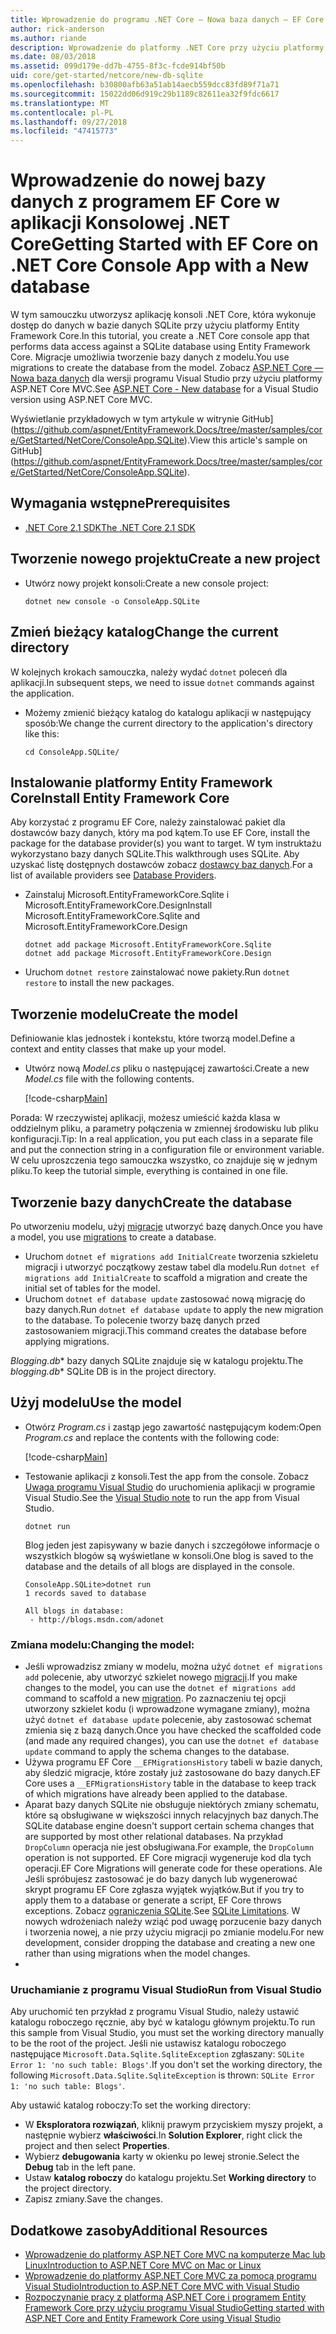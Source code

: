```yaml
---
title: Wprowadzenie do programu .NET Core — Nowa baza danych — EF Core
author: rick-anderson
ms.author: riande
description: Wprowadzenie do platformy .NET Core przy użyciu platformy Entity Framework Core
ms.date: 08/03/2018
ms.assetid: 099d179e-dd7b-4755-8f3c-fcde914bf50b
uid: core/get-started/netcore/new-db-sqlite
ms.openlocfilehash: b30800afb63a51ab14aecb559dcc83fd89f71a71
ms.sourcegitcommit: 15022dd06d919c29b1189c82611ea32f9fdc6617
ms.translationtype: MT
ms.contentlocale: pl-PL
ms.lasthandoff: 09/27/2018
ms.locfileid: "47415773"
---
```

# <a name="getting-started-with-ef-core-on-net-core-console-app-with-a-new-database"></a><span data-ttu-id="f7a32-103">Wprowadzenie do nowej bazy danych z programem EF Core w aplikacji Konsolowej .NET Core</span><span class="sxs-lookup"><span data-stu-id="f7a32-103">Getting Started with EF Core on .NET Core Console App with a New database</span></span>

<span data-ttu-id="f7a32-104">W tym samouczku utworzysz aplikację konsoli .NET Core, która wykonuje dostęp do danych w bazie danych SQLite przy użyciu platformy Entity Framework Core.</span><span class="sxs-lookup"><span data-stu-id="f7a32-104">In this tutorial, you create a .NET Core console app that performs data access against a SQLite database using Entity Framework Core.</span></span> <span data-ttu-id="f7a32-105">Migracje umożliwia tworzenie bazy danych z modelu.</span><span class="sxs-lookup"><span data-stu-id="f7a32-105">You use migrations to create the database from the model.</span></span> <span data-ttu-id="f7a32-106">Zobacz [ASP.NET Core — Nowa baza danych](xref:core/get-started/aspnetcore/new-db) dla wersji programu Visual Studio przy użyciu platformy ASP.NET Core MVC.</span><span class="sxs-lookup"><span data-stu-id="f7a32-106">See [ASP.NET Core - New database](xref:core/get-started/aspnetcore/new-db) for a Visual Studio version using ASP.NET Core MVC.</span></span>

<span data-ttu-id="f7a32-107">Wyświetlanie przykładowych w tym artykule w witrynie GitHub] (https://github.com/aspnet/EntityFramework.Docs/tree/master/samples/core/GetStarted/NetCore/ConsoleApp.SQLite).</span><span class="sxs-lookup"><span data-stu-id="f7a32-107">View this article's sample on GitHub](https://github.com/aspnet/EntityFramework.Docs/tree/master/samples/core/GetStarted/NetCore/ConsoleApp.SQLite).</span></span>

## <a name="prerequisites"></a><span data-ttu-id="f7a32-108">Wymagania wstępne</span><span class="sxs-lookup"><span data-stu-id="f7a32-108">Prerequisites</span></span>

* [<span data-ttu-id="f7a32-109">.NET Core 2.1 SDK</span><span class="sxs-lookup"><span data-stu-id="f7a32-109">The .NET Core 2.1 SDK</span></span>](https://www.microsoft.com/net/core)

## <a name="create-a-new-project"></a><span data-ttu-id="f7a32-110">Tworzenie nowego projektu</span><span class="sxs-lookup"><span data-stu-id="f7a32-110">Create a new project</span></span>

* <span data-ttu-id="f7a32-111">Utwórz nowy projekt konsoli:</span><span class="sxs-lookup"><span data-stu-id="f7a32-111">Create a new console project:</span></span>

  ``` Console
  dotnet new console -o ConsoleApp.SQLite
  ```
## <a name="change-the-current-directory"></a><span data-ttu-id="f7a32-112">Zmień bieżący katalog</span><span class="sxs-lookup"><span data-stu-id="f7a32-112">Change the current directory</span></span> 

<span data-ttu-id="f7a32-113">W kolejnych krokach samouczka, należy wydać `dotnet` poleceń dla aplikacji.</span><span class="sxs-lookup"><span data-stu-id="f7a32-113">In subsequent steps, we need to issue `dotnet` commands against the application.</span></span> 

* <span data-ttu-id="f7a32-114">Możemy zmienić bieżący katalog do katalogu aplikacji w następujący sposób:</span><span class="sxs-lookup"><span data-stu-id="f7a32-114">We change the current directory to the application's directory like this:</span></span>

  ``` Console
  cd ConsoleApp.SQLite/
  ```
## <a name="install-entity-framework-core"></a><span data-ttu-id="f7a32-115">Instalowanie platformy Entity Framework Core</span><span class="sxs-lookup"><span data-stu-id="f7a32-115">Install Entity Framework Core</span></span>

<span data-ttu-id="f7a32-116">Aby korzystać z programu EF Core, należy zainstalować pakiet dla dostawców bazy danych, który ma pod kątem.</span><span class="sxs-lookup"><span data-stu-id="f7a32-116">To use EF Core, install the package for the database provider(s) you want to target.</span></span> <span data-ttu-id="f7a32-117">W tym instruktażu wykorzystano bazy danych SQLite.</span><span class="sxs-lookup"><span data-stu-id="f7a32-117">This walkthrough uses SQLite.</span></span> <span data-ttu-id="f7a32-118">Aby uzyskać listę dostępnych dostawców zobacz [dostawcy baz danych](../../providers/index.md).</span><span class="sxs-lookup"><span data-stu-id="f7a32-118">For a list of available providers see [Database Providers](../../providers/index.md).</span></span>

* <span data-ttu-id="f7a32-119">Zainstaluj Microsoft.EntityFrameworkCore.Sqlite i Microsoft.EntityFrameworkCore.Design</span><span class="sxs-lookup"><span data-stu-id="f7a32-119">Install Microsoft.EntityFrameworkCore.Sqlite and Microsoft.EntityFrameworkCore.Design</span></span>

  ```Console
  dotnet add package Microsoft.EntityFrameworkCore.Sqlite
  dotnet add package Microsoft.EntityFrameworkCore.Design
  ```

* <span data-ttu-id="f7a32-120">Uruchom `dotnet restore` zainstalować nowe pakiety.</span><span class="sxs-lookup"><span data-stu-id="f7a32-120">Run `dotnet restore` to install the new packages.</span></span>

## <a name="create-the-model"></a><span data-ttu-id="f7a32-121">Tworzenie modelu</span><span class="sxs-lookup"><span data-stu-id="f7a32-121">Create the model</span></span>

<span data-ttu-id="f7a32-122">Definiowanie klas jednostek i kontekstu, które tworzą model.</span><span class="sxs-lookup"><span data-stu-id="f7a32-122">Define a context and entity classes that make up your model.</span></span>

* <span data-ttu-id="f7a32-123">Utwórz nową *Model.cs* pliku o następującej zawartości.</span><span class="sxs-lookup"><span data-stu-id="f7a32-123">Create a new *Model.cs* file with the following contents.</span></span>

  [!code-csharp[Main](../../../../samples/core/GetStarted/NetCore/ConsoleApp.SQLite/Model.cs)]

<span data-ttu-id="f7a32-124">Porada: W rzeczywistej aplikacji, możesz umieścić każda klasa w oddzielnym pliku, a parametry połączenia w zmiennej środowisku lub pliku konfiguracji.</span><span class="sxs-lookup"><span data-stu-id="f7a32-124">Tip: In a real application, you put each class in a separate file and put the connection string in a configuration file or environment variable.</span></span> <span data-ttu-id="f7a32-125">W celu uproszczenia tego samouczka wszystko, co znajduje się w jednym pliku.</span><span class="sxs-lookup"><span data-stu-id="f7a32-125">To keep the tutorial simple, everything is contained in one file.</span></span>

## <a name="create-the-database"></a><span data-ttu-id="f7a32-126">Tworzenie bazy danych</span><span class="sxs-lookup"><span data-stu-id="f7a32-126">Create the database</span></span>

<span data-ttu-id="f7a32-127">Po utworzeniu modelu, użyj [migracje](https://docs.microsoft.com/aspnet/core/data/ef-mvc/migrations#introduction-to-migrations) utworzyć bazę danych.</span><span class="sxs-lookup"><span data-stu-id="f7a32-127">Once you have a model, you use [migrations](https://docs.microsoft.com/aspnet/core/data/ef-mvc/migrations#introduction-to-migrations) to create a database.</span></span>

* <span data-ttu-id="f7a32-128">Uruchom `dotnet ef migrations add InitialCreate` tworzenia szkieletu migracji i utworzyć początkowy zestaw tabel dla modelu.</span><span class="sxs-lookup"><span data-stu-id="f7a32-128">Run `dotnet ef migrations add InitialCreate` to scaffold a migration and create the initial set of tables for the model.</span></span>
* <span data-ttu-id="f7a32-129">Uruchom `dotnet ef database update` zastosować nową migrację do bazy danych.</span><span class="sxs-lookup"><span data-stu-id="f7a32-129">Run `dotnet ef database update` to apply the new migration to the database.</span></span> <span data-ttu-id="f7a32-130">To polecenie tworzy bazę danych przed zastosowaniem migracji.</span><span class="sxs-lookup"><span data-stu-id="f7a32-130">This command creates the database before applying migrations.</span></span>

<span data-ttu-id="f7a32-131">*Blogging.db*\* bazy danych SQLite znajduje się w katalogu projektu.</span><span class="sxs-lookup"><span data-stu-id="f7a32-131">The *blogging.db*\* SQLite DB is in the project directory.</span></span>

## <a name="use-the-model"></a><span data-ttu-id="f7a32-132">Użyj modelu</span><span class="sxs-lookup"><span data-stu-id="f7a32-132">Use the model</span></span>

* <span data-ttu-id="f7a32-133">Otwórz *Program.cs* i zastąp jego zawartość następującym kodem:</span><span class="sxs-lookup"><span data-stu-id="f7a32-133">Open *Program.cs* and replace the contents with the following code:</span></span>

  [!code-csharp[Main](../../../../samples/core/GetStarted/NetCore/ConsoleApp.SQLite/Program.cs)]

* <span data-ttu-id="f7a32-134">Testowanie aplikacji z konsoli.</span><span class="sxs-lookup"><span data-stu-id="f7a32-134">Test the app from the console.</span></span> <span data-ttu-id="f7a32-135">Zobacz [Uwaga programu Visual Studio](#vs) do uruchomienia aplikacji w programie Visual Studio.</span><span class="sxs-lookup"><span data-stu-id="f7a32-135">See the [Visual Studio note](#vs) to run the app from Visual Studio.</span></span>

  `dotnet run`

  <span data-ttu-id="f7a32-136">Blog jeden jest zapisywany w bazie danych i szczegółowe informacje o wszystkich blogów są wyświetlane w konsoli.</span><span class="sxs-lookup"><span data-stu-id="f7a32-136">One blog is saved to the database and the details of all blogs are displayed in the console.</span></span>

  ```Console
  ConsoleApp.SQLite>dotnet run
  1 records saved to database

  All blogs in database:
   - http://blogs.msdn.com/adonet
  ```

### <a name="changing-the-model"></a><span data-ttu-id="f7a32-137">Zmiana modelu:</span><span class="sxs-lookup"><span data-stu-id="f7a32-137">Changing the model:</span></span>

- <span data-ttu-id="f7a32-138">Jeśli wprowadzisz zmiany w modelu, można użyć `dotnet ef migrations add` polecenie, aby utworzyć szkielet nowego [migracji](https://docs.microsoft.com/aspnet/core/data/ef-mvc/migrations#introduction-to-migrations).</span><span class="sxs-lookup"><span data-stu-id="f7a32-138">If you make changes to the model, you can use the `dotnet ef migrations add` command to scaffold a new [migration](https://docs.microsoft.com/aspnet/core/data/ef-mvc/migrations#introduction-to-migrations).</span></span> <span data-ttu-id="f7a32-139">Po zaznaczeniu tej opcji utworzony szkielet kodu (i wprowadzone wymagane zmiany), można użyć `dotnet ef database update` polecenie, aby zastosować schemat zmienia się z bazą danych.</span><span class="sxs-lookup"><span data-stu-id="f7a32-139">Once you have checked the scaffolded code (and made any required changes), you can use the `dotnet ef database update` command to apply the schema changes to the database.</span></span>
- <span data-ttu-id="f7a32-140">Używa programu EF Core `__EFMigrationsHistory` tabeli w bazie danych, aby śledzić migracje, które zostały już zastosowane do bazy danych.</span><span class="sxs-lookup"><span data-stu-id="f7a32-140">EF Core uses a `__EFMigrationsHistory` table in the database to keep track of which migrations have already been applied to the database.</span></span>
- <span data-ttu-id="f7a32-141">Aparat bazy danych SQLite nie obsługuje niektórych zmiany schematu, które są obsługiwane w większości innych relacyjnych baz danych.</span><span class="sxs-lookup"><span data-stu-id="f7a32-141">The SQLite database engine doesn't support certain schema changes that are supported by most other relational databases.</span></span> <span data-ttu-id="f7a32-142">Na przykład `DropColumn` operacja nie jest obsługiwana.</span><span class="sxs-lookup"><span data-stu-id="f7a32-142">For example, the `DropColumn` operation is not supported.</span></span> <span data-ttu-id="f7a32-143">EF Core migracji wygeneruje kod dla tych operacji.</span><span class="sxs-lookup"><span data-stu-id="f7a32-143">EF Core Migrations will generate code for these operations.</span></span> <span data-ttu-id="f7a32-144">Ale Jeśli spróbujesz zastosować je do bazy danych lub wygenerować skrypt programu EF Core zgłasza wyjątek wyjątków.</span><span class="sxs-lookup"><span data-stu-id="f7a32-144">But if you try to apply them to a database or generate a script, EF Core throws exceptions.</span></span> <span data-ttu-id="f7a32-145">Zobacz [ograniczenia SQLite](../../providers/sqlite/limitations.md).</span><span class="sxs-lookup"><span data-stu-id="f7a32-145">See [SQLite Limitations](../../providers/sqlite/limitations.md).</span></span> <span data-ttu-id="f7a32-146">W nowych wdrożeniach należy wziąć pod uwagę porzucenie bazy danych i tworzenia nowej, a nie przy użyciu migracji po zmianie modelu.</span><span class="sxs-lookup"><span data-stu-id="f7a32-146">For new development, consider dropping the database and creating a new one rather than using migrations when the model changes.</span></span>
- 

<a name="vs"></a>

### <a name="run-from-visual-studio"></a><span data-ttu-id="f7a32-147">Uruchamianie z programu Visual Studio</span><span class="sxs-lookup"><span data-stu-id="f7a32-147">Run from Visual Studio</span></span>

<span data-ttu-id="f7a32-148">Aby uruchomić ten przykład z programu Visual Studio, należy ustawić katalogu roboczego ręcznie, aby być w katalogu głównym projektu.</span><span class="sxs-lookup"><span data-stu-id="f7a32-148">To run this sample from Visual Studio, you must set the working directory manually to be the root of the project.</span></span> <span data-ttu-id="f7a32-149">Jeśli nie ustawisz katalogu roboczego następujące `Microsoft.Data.Sqlite.SqliteException` zgłaszany: `SQLite Error 1: 'no such table: Blogs'`.</span><span class="sxs-lookup"><span data-stu-id="f7a32-149">If  you don't set the working directory, the following `Microsoft.Data.Sqlite.SqliteException` is thrown: `SQLite Error 1: 'no such table: Blogs'`.</span></span>

<span data-ttu-id="f7a32-150">Aby ustawić katalog roboczy:</span><span class="sxs-lookup"><span data-stu-id="f7a32-150">To set the working directory:</span></span>

* <span data-ttu-id="f7a32-151">W **Eksploratora rozwiązań**, kliknij prawym przyciskiem myszy projekt, a następnie wybierz **właściwości**.</span><span class="sxs-lookup"><span data-stu-id="f7a32-151">In **Solution Explorer**, right click the project and then select **Properties**.</span></span>
* <span data-ttu-id="f7a32-152">Wybierz **debugowania** karty w okienku po lewej stronie.</span><span class="sxs-lookup"><span data-stu-id="f7a32-152">Select the **Debug** tab in the left pane.</span></span>
* <span data-ttu-id="f7a32-153">Ustaw **katalog roboczy** do katalogu projektu.</span><span class="sxs-lookup"><span data-stu-id="f7a32-153">Set **Working directory** to the project directory.</span></span>
* <span data-ttu-id="f7a32-154">Zapisz zmiany.</span><span class="sxs-lookup"><span data-stu-id="f7a32-154">Save the changes.</span></span>

## <a name="additional-resources"></a><span data-ttu-id="f7a32-155">Dodatkowe zasoby</span><span class="sxs-lookup"><span data-stu-id="f7a32-155">Additional Resources</span></span>

* [<span data-ttu-id="f7a32-156">Wprowadzenie do platformy ASP.NET Core MVC na komputerze Mac lub Linux</span><span class="sxs-lookup"><span data-stu-id="f7a32-156">Introduction to ASP.NET Core MVC on Mac or Linux</span></span>](https://docs.microsoft.com/aspnet/core/tutorials/first-mvc-app-xplat/index)
* [<span data-ttu-id="f7a32-157">Wprowadzenie do platformy ASP.NET Core MVC za pomocą programu Visual Studio</span><span class="sxs-lookup"><span data-stu-id="f7a32-157">Introduction to ASP.NET Core MVC with Visual Studio</span></span>](https://docs.microsoft.com/aspnet/core/tutorials/first-mvc-app/index)
* [<span data-ttu-id="f7a32-158">Rozpoczynanie pracy z platformą ASP.NET Core i programem Entity Framework Core przy użyciu programu Visual Studio</span><span class="sxs-lookup"><span data-stu-id="f7a32-158">Getting started with ASP.NET Core and Entity Framework Core using Visual Studio</span></span>](https://docs.microsoft.com/aspnet/core/data/ef-mvc/index)
